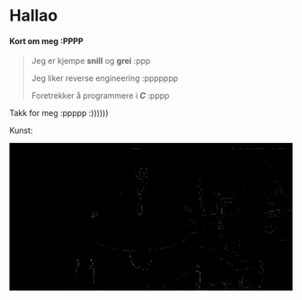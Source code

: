 Hallao
===============
#### Kort om meg :PPPP
> 
>
> Jeg er kjempe **snill** og **grei** :ppp
> 
> Jeg liker reverse engineering :ppppppp
> 
> Foretrekker å programmere i ***C*** :pppp
> 
Takk for meg :ppppp :))))))

Kunst:

![lmao](/images/2.png)
